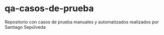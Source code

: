 # qa-casos-de-prueba
Repositorio con casos de prueba manuales y automatizados realizados por Santiago Sepúlveda
